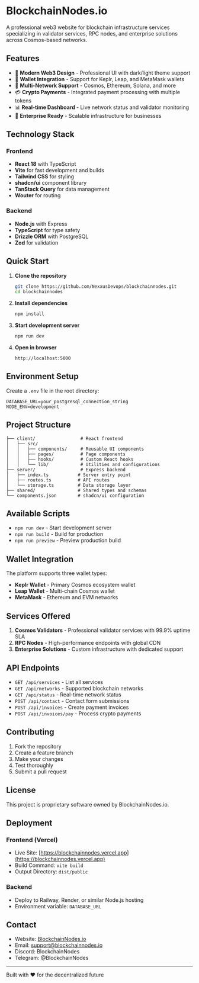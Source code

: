 # BlockchainNodes.io

A professional web3 website for blockchain infrastructure services specializing in validator services, RPC nodes, and enterprise solutions across Cosmos-based networks.

## Features

- 🚀 **Modern Web3 Design** - Professional UI with dark/light theme support
- 💼 **Wallet Integration** - Support for Keplr, Leap, and MetaMask wallets
- 🔗 **Multi-Network Support** - Cosmos, Ethereum, Solana, and more
- 💳 **Crypto Payments** - Integrated payment processing with multiple tokens
- 📊 **Real-time Dashboard** - Live network status and validator monitoring
- 🏢 **Enterprise Ready** - Scalable infrastructure for businesses

## Technology Stack

### Frontend
- **React 18** with TypeScript
- **Vite** for fast development and builds
- **Tailwind CSS** for styling
- **shadcn/ui** component library
- **TanStack Query** for data management
- **Wouter** for routing

### Backend
- **Node.js** with Express
- **TypeScript** for type safety
- **Drizzle ORM** with PostgreSQL
- **Zod** for validation

## Quick Start

1. **Clone the repository**
   ```bash
   git clone https://github.com/NexxusDevops/blockchainnodes.git
   cd blockchainnodes
   ```

2. **Install dependencies**
   ```bash
   npm install
   ```

3. **Start development server**
   ```bash
   npm run dev
   ```

4. **Open in browser**
   ```
   http://localhost:5000
   ```

## Environment Setup

Create a `.env` file in the root directory:

```env
DATABASE_URL=your_postgresql_connection_string
NODE_ENV=development
```

## Project Structure

```
├── client/                 # React frontend
│   ├── src/
│   │   ├── components/     # Reusable UI components
│   │   ├── pages/          # Page components
│   │   ├── hooks/          # Custom React hooks
│   │   └── lib/            # Utilities and configurations
├── server/                 # Express backend
│   ├── index.ts           # Server entry point
│   ├── routes.ts          # API routes
│   └── storage.ts         # Data storage layer
├── shared/                # Shared types and schemas
└── components.json        # shadcn/ui configuration
```

## Available Scripts

- `npm run dev` - Start development server
- `npm run build` - Build for production
- `npm run preview` - Preview production build

## Wallet Integration

The platform supports three wallet types:

- **Keplr Wallet** - Primary Cosmos ecosystem wallet
- **Leap Wallet** - Multi-chain Cosmos wallet
- **MetaMask** - Ethereum and EVM networks

## Services Offered

1. **Cosmos Validators** - Professional validator services with 99.9% uptime SLA
2. **RPC Nodes** - High-performance endpoints with global CDN
3. **Enterprise Solutions** - Custom infrastructure with dedicated support

## API Endpoints

- `GET /api/services` - List all services
- `GET /api/networks` - Supported blockchain networks
- `GET /api/status` - Real-time network status
- `POST /api/contact` - Contact form submissions
- `POST /api/invoices` - Create payment invoices
- `POST /api/invoices/pay` - Process crypto payments

## Contributing

1. Fork the repository
2. Create a feature branch
3. Make your changes
4. Test thoroughly
5. Submit a pull request

## License

This project is proprietary software owned by BlockchainNodes.io.

## Deployment

### Frontend (Vercel)
- Live Site: [https://blockchainnodes.vercel.app](https://blockchainnodes.vercel.app)
- Build Command: `vite build`
- Output Directory: `dist/public`

### Backend
- Deploy to Railway, Render, or similar Node.js hosting
- Environment variable: `DATABASE_URL`

## Contact

- Website: [BlockchainNodes.io](https://blockchainnodes.io)
- Email: support@blockchainnodes.io
- Discord: BlockchainNodes
- Telegram: @BlockchainNodes

---

Built with ❤️ for the decentralized future